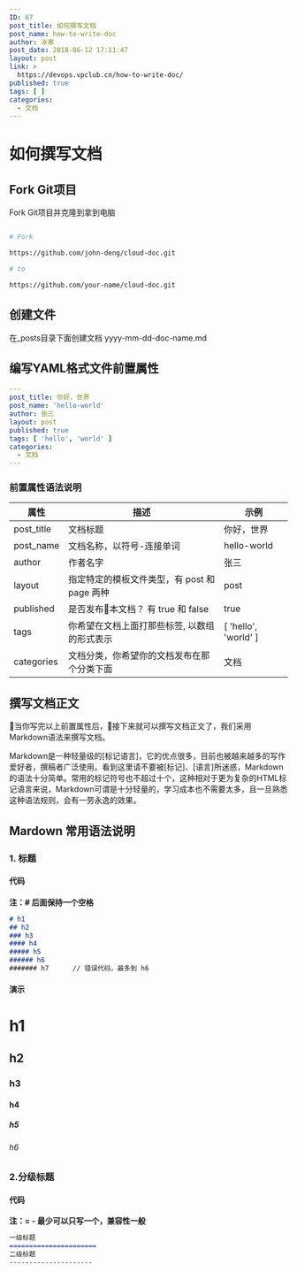 ```yaml
---
ID: 67
post_title: 如何撰写文档
post_name: how-to-write-doc
author: 冰寒
post_date: 2018-06-12 17:11:47
layout: post
link: >
  https://devops.vpclub.cn/how-to-write-doc/
published: true
tags: [ ]
categories:
  - 文档
---
```

# 如何撰写文档

## Fork Git项目

Fork Git项目并克隆到拿到电脑

```bash

# Fork

https://github.com/john-deng/cloud-doc.git

# to

https://github.com/your-name/cloud-doc.git

```

## 创建文件

在_posts目录下面创建文档 yyyy-mm-dd-doc-name.md

## 编写YAML格式文件前置属性

```yaml
---
post_title: 你好，世界
post_name: 'hello-world'
author: 张三
layout: post
published: true
tags: [ 'hello', 'world' ]
categories:
  - 文档
---
```

### 前置属性语法说明

| 属性       | 描述     | 示例       |
|------------|----------|------------|
| post_title | 文档标题 | 你好，世界 |
| post_name | 文档名称，以符号-连接单词| hello-world |
| author | 作者名字 | 张三 |
| layout | 指定特定的模板文件类型，有 post 和 page 两种 | post |
| published | 是否发布本文档？ 有 true 和 false | true |
| tags | 你希望在文档上面打那些标签, 以数组的形式表示 | [ 'hello', 'world' ] |
| categories | 文档分类，你希望你的文档发布在那个分类下面 | 文档 |

## 撰写文档正文

当你写完以上前置属性后，接下来就可以撰写文档正文了，我们采用Markdown语法来撰写文档。

Markdown是一种轻量级的[标记语言]，它的优点很多，目前也被越来越多的写作爱好者，撰稿者广泛使用。看到这里请不要被[标记]、[语言]所迷惑，Markdown的语法十分简单。常用的标记符号也不超过十个，这种相对于更为复杂的HTML标记语言来说，Markdown可谓是十分轻量的，学习成本也不需要太多，且一旦熟悉这种语法规则，会有一劳永逸的效果。

## Mardown 常用语法说明

### 1. 标题

#### 代码

**注：# 后面保持一个空格**

```markdown
# h1
## h2
### h3
#### h4
##### h5
###### h6
####### h7      // 错误代码，最多到 h6


```

#### 演示

# h1

## h2

### h3

#### h4

##### h5

###### h6

### 2.分级标题

#### 代码

**注：= - 最少可以只写一个，兼容性一般**

```markdown
一级标题
======================
二级标题
---------------------
```